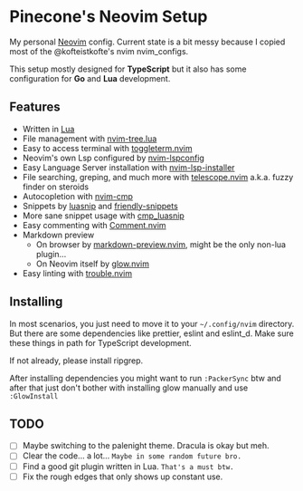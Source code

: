 # Pinecone's Neovim Setup

My personal [Neovim](https://neovim.io/) config. Current state is a bit messy because I copied most of the @kofteistkofte's nvim nvim_configs.

This setup mostly designed for **TypeScript** but it also has some configuration for **Go** and **Lua** development.

## Features
- Written in [Lua](https://www.lua.org/)
- File management with [nvim-tree.lua](https://github.com/kyazdani42/nvim-tree.lua)
- Easy to access terminal with [toggleterm.nvim](akinsho/toggleterm.nvim)
- Neovim's own Lsp configured by [nvim-lspconfig](https://github.com/neovim/nvim-lspconfig)
- Easy Language Server installation with [nvim-lsp-installer](https://github.com/williamboman/nvim-lsp-installer)
- File searching, greping, and much more with [telescope.nvim](nvim-telescope/telescope.nvim) a.k.a. fuzzy finder on steroids
- Autocopletion with [nvim-cmp](https://github.com/hrsh7th/nvim-cmp)
- Snippets by [luasnip](https://github.com/L3MON4D3/LuaSnip) and [friendly-snippets](https://github.com/L3MON4D3/LuaSnip)
- More sane snippet usage with [cmp_luasnip](https://github.com/saadparwaiz1/cmp_luasnip)
- Easy commenting with [Comment.nvim](https://github.com/numToStr/Comment.nvim)
- Markdown preview 
    - On browser by [markdown-preview.nvim](https://github.com/iamcco/markdown-preview.nvim), might be the only non-lua plugin...
    - On Neovim itself by [glow.nvim](https://github.com/ellisonleao/glow.nvim)
- Easy linting with [trouble.nvim](https://github.com/folke/trouble.nvim)


## Installing
In most scenarios, you just need to move it to your `~/.config/nvim` directory. But there are some dependencies like prettier, eslint and eslint_d.
Make sure these things in path for TypeScript development.

If not already, please install ripgrep.

After installing dependencies you might want to run `:PackerSync` btw
and after that just don't bother with installing glow manually and use `:GlowInstall`

## TODO
- [ ] Maybe switching to the palenight theme. Dracula is okay but meh.
- [ ] Clear the code... a lot... `Maybe in some random future bro.`
- [ ] Find a good git plugin written in Lua. `That's a must btw.`
- [ ] Fix the rough edges that only shows up constant use.
